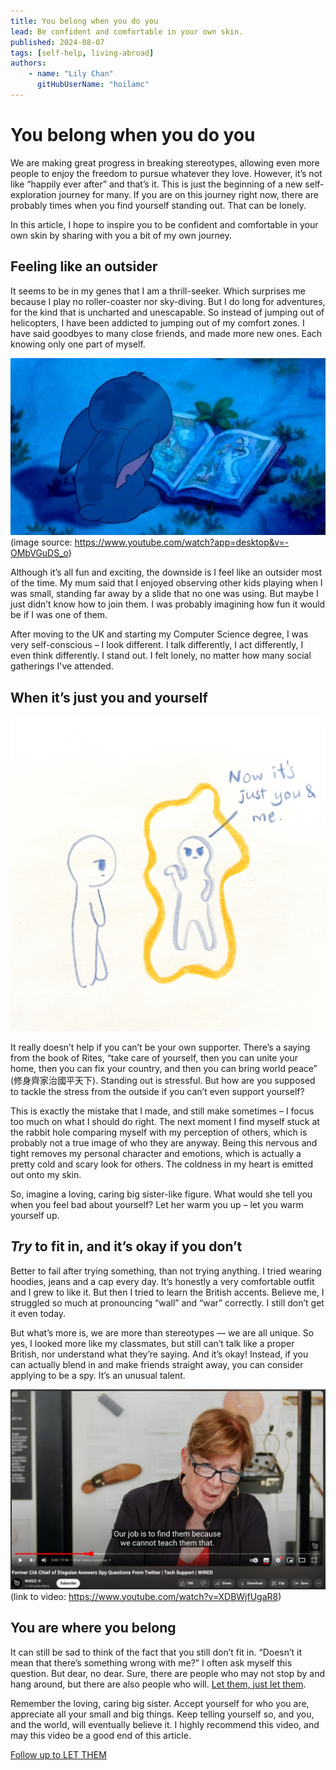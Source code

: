 ```yaml
---
title: You belong when you do you
lead: Be confident and comfortable in your own skin.
published: 2024-08-07
tags: [self-help, living-abroad]
authors:
    - name: "Lily Chan"
      gitHubUserName: "hoilamc"
---
```


# You belong when you do you

We are making great progress in breaking stereotypes, allowing even more people to enjoy the freedom to pursue whatever they love. However, it’s not like “happily ever after” and that’s it. This is just the beginning of a new self-exploration journey for many. If you are on this journey right now, there are probably times when you find yourself standing out. That can be lonely.

In this article, I hope to inspire you to be confident and comfortable in your own skin by sharing with you a bit of my own journey.

## Feeling like an outsider

It seems to be in my genes that I am a thrill-seeker. Which surprises me because I play no roller-coaster nor sky-diving. But I do long for adventures, for the kind that is uncharted and unescapable. So instead of jumping out of helicopters, I have been addicted to jumping out of my comfort zones. I have said goodbyes to many close friends, and made more new ones. Each knowing only one part of myself.

![Stitch: I am alone](media/image.png)
(image source: <https://www.youtube.com/watch?app=desktop&v=-OMbVGuDS_o>)

Although it’s all fun and exciting, the downside is I feel like an outsider most of the time. My mum said that I enjoyed observing other kids playing when I was small, standing far away by a slide that no one was using. But maybe I just didn’t know how to join them. I was probably imagining how fun it would be if I was one of them.

After moving to the UK and starting my Computer Science degree, I was very self-conscious – I look different. I talk differently, I act differently, I even think differently. I stand out. I felt lonely, no matter how many social gatherings I've attended.

## When it’s just you and yourself

![alt text](media/drawing-0.jpeg)

It really doesn’t help if you can’t be your own supporter. There’s a saying from the book of Rites, “take care of yourself, then you can unite your home, then you can fix your country, and then you can bring world peace” (修身齊家治國平天下). Standing out is stressful. But how are you supposed to tackle the stress from the outside if you can’t even support yourself?

This is exactly the mistake that I made, and still make sometimes – I focus too much on what I should do right. The next moment I find myself stuck at the rabbit hole comparing myself with my perception of others, which is probably not a true image of who they are anyway. Being this nervous and tight removes my personal character and emotions, which is actually a pretty cold and scary look for others. The coldness in my heart is emitted out onto my skin.

So, imagine a loving, caring big sister-like figure. What would she tell you when you feel bad about yourself? Let her warm you up – let you warm yourself up.

## *Try* to fit in, and it’s okay if you don’t

Better to fail after trying something, than not trying anything. I tried wearing hoodies, jeans and a cap every day. It’s honestly a very comfortable outfit and I grew to like it. But then I tried to learn the British accents. Believe me, I struggled so much at pronouncing “wall” and “war” correctly. I still don’t get it even today.

But what’s more is, we are more than stereotypes — we are all unique. So yes, I looked more like my classmates, but still can’t talk like a proper British, nor understand what they’re saying. And it’s okay! Instead, if you can actually blend in and make friends straight away, you can consider applying to be a spy. It’s an unusual talent.

![Former CIA Chief of Disguise Answers Spy Questions from Twitter | Tech support | WIRED](media/spy.png)
(link to video: <https://www.youtube.com/watch?v=XDBWjfUgaR8>)

## You are where you belong

It can still be sad to think of the fact that you still don’t fit in. “Doesn’t it mean that there’s something wrong with me?” I often ask myself this question. But dear, no dear. Sure, there are people who may not stop by and hang around, but there are also people who will. [Let them, just let them](https://youtu.be/8w_w1PhvXOE?si=i_1dRx50DGp5W1mp).

Remember the loving, caring big sister. Accept yourself for who you are, appreciate all your small and big things. Keep telling yourself so, and you, and the world, will eventually believe it. I highly recommend this video, and may this video be a good end of this article.

[Follow up to LET THEM](https://youtu.be/F306JD9fGG4?si=h0kc7zaRO_V1DtqV)
